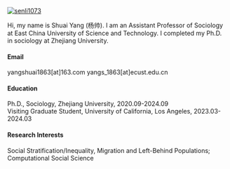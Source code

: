 

[![senli1073](https://img.shields.io/badge/senli1073-github-blue?logo=github)](https://github.com/senli1073)

Hi, my name is Shuai Yang (杨帅). I am an Assistant Professor of Sociology at East China University of Science and Technology. I completed my Ph.D. in sociology at Zhejiang University.

#### Email
yangshuai1863[at]163.com
yangs_1863[at]ecust.edu.cn

#### Education
Ph.D., Sociology, Zhejiang University, 2020.09-2024.09 \
Visiting Graduate Student, University of California, Los Angeles, 2023.03-2024.03

#### Research Interests
Social Stratification/Inequality, Migration and Left-Behind Populations; Computational Social Science

